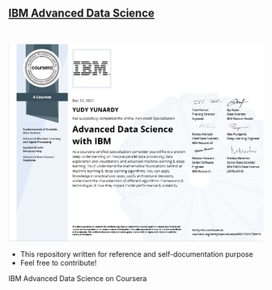 ## [IBM Advanced Data Science](https://www.coursera.org/specializations/advanced-data-science-ibm)

&nbsp;

![cert](ibm-advanced-data-science.png)

* This repository written for reference and self-documentation purpose
* Feel free to contribute!

IBM Advanced Data Science on Coursera
